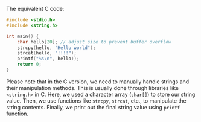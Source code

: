 The equivalent C code:

```c
#include <stdio.h>
#include <string.h>

int main() {
    char hello[20]; // adjust size to prevent buffer overflow
    strcpy(hello, "Hello world");
    strcat(hello, "!!!!");
    printf("%s\n", hello));
    return 0;
}
```

Please note that in the C version, we need to manually handle strings and their manipulation methods. This is usually done through libraries like `<string.h>` in C. Here, we used a character array (`char[]`) to store our string value. Then, we use functions like `strcpy`, `strcat`, etc., to manipulate the string contents. Finally, we print out the final string value using `printf` function.
